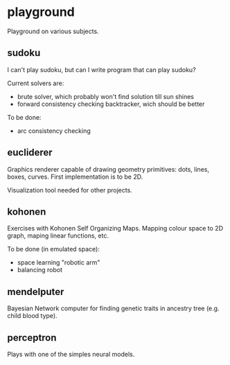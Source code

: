 # playground
Playground on various subjects.

## sudoku
I can't play sudoku, but can I write program that can play sudoku?

Current solvers are:
- brute solver, which probably won't find solution till sun shines
- forward consistency checking backtracker, wich should be better

To be done:
- arc consistency checking

## eucliderer
Graphics renderer capable of drawing geometry primitives: dots, lines, boxes, curves.
First implementation is to be 2D.

Visualization tool needed for other projects.

## kohonen
Exercises with Kohonen Self Organizing Maps. Mapping colour space to 2D graph,
maping linear functions, etc.

To be done (in emulated space):
- space learning "robotic arm"
- balancing robot

## mendelputer
Bayesian Network computer for finding genetic traits in ancestry tree (e.g. child blood type).

## perceptron
Plays with one of the simples neural models.
